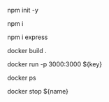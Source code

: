 npm init -y

npm i

npm i express

docker build .

docker run -p 3000:3000 ${key}

docker ps

docker stop ${name}


